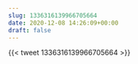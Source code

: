 ```yaml
---
slug: 1336316139966705664
date: 2020-12-08 14:26:09+00:00
draft: false
---
```


{{< tweet 1336316139966705664 >}}
